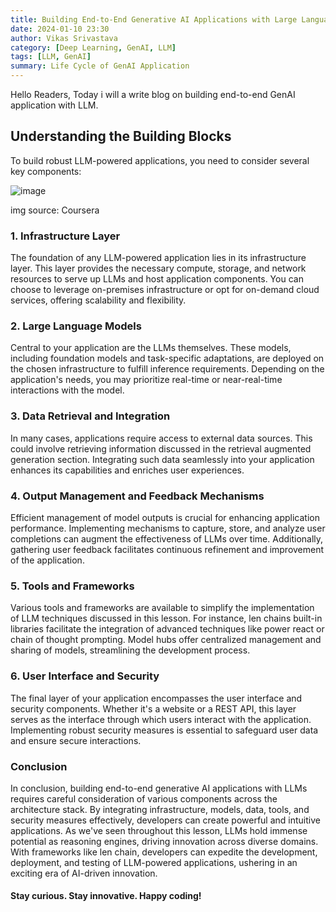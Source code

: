 ```yaml
---
title: Building End-to-End Generative AI Applications with Large Language Models (LLMs)
date: 2024-01-10 23:30
author: Vikas Srivastava
category: [Deep Learning, GenAI, LLM]
tags: [LLM, GenAI]
summary: Life Cycle of GenAI Application
---
```


Hello Readers, Today i will a write blog on building end-to-end GenAI application with LLM.

## Understanding the Building Blocks
To build robust LLM-powered applications, you need to consider several key components:

![image](../../resource/others/genai.png)
<p>img source: Coursera<p>

### 1. Infrastructure Layer

The foundation of any LLM-powered application lies in its infrastructure layer. This layer provides the necessary compute, storage, and network resources to serve up LLMs and host application components. You can choose to leverage on-premises infrastructure or opt for on-demand cloud services, offering scalability and flexibility.

### 2. Large Language Models
Central to your application are the LLMs themselves. These models, including foundation models and task-specific adaptations, are deployed on the chosen infrastructure to fulfill inference requirements. Depending on the application's needs, you may prioritize real-time or near-real-time interactions with the model.

### 3. Data Retrieval and Integration
In many cases, applications require access to external data sources. This could involve retrieving information discussed in the retrieval augmented generation section. Integrating such data seamlessly into your application enhances its capabilities and enriches user experiences.

### 4. Output Management and Feedback Mechanisms
Efficient management of model outputs is crucial for enhancing application performance. Implementing mechanisms to capture, store, and analyze user completions can augment the effectiveness of LLMs over time. Additionally, gathering user feedback facilitates continuous refinement and improvement of the application.

### 5. Tools and Frameworks
Various tools and frameworks are available to simplify the implementation of LLM techniques discussed in this lesson. For instance, len chains built-in libraries facilitate the integration of advanced techniques like power react or chain of thought prompting. Model hubs offer centralized management and sharing of models, streamlining the development process.

### 6. User Interface and Security
The final layer of your application encompasses the user interface and security components. Whether it's a website or a REST API, this layer serves as the interface through which users interact with the application. Implementing robust security measures is essential to safeguard user data and ensure secure interactions.

### Conclusion
In conclusion, building end-to-end generative AI applications with LLMs requires careful consideration of various components across the architecture stack. By integrating infrastructure, models, data, tools, and security measures effectively, developers can create powerful and intuitive applications. As we've seen throughout this lesson, LLMs hold immense potential as reasoning engines, driving innovation across diverse domains. With frameworks like len chain, developers can expedite the development, deployment, and testing of LLM-powered applications, ushering in an exciting era of AI-driven innovation.

#### Stay curious. Stay innovative. Happy coding!